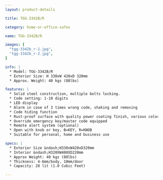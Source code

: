```yaml
---
layout: product-details

title: TGG-3342B/R

category: home-or-office-safes

name: TGG-3342B/R

images: [
  "tgg-3342b_r-1.jpg",
  "tgg-3342b_r-2.jpg",
]

info: |
  * Model: TGG-3342B/R
  * Exterior Size: H 330xW 420xD 320mm
  * Approx. Weight: 40 kgs (88lbs)

features: |
  * Solid steel construction, multiple bolts locking.
  * Code setting: 1-10 digits
  * LED display
  * Alarm in case of 3 times wrong code, shaking and removing
  * Code hiding function
  * Rust-proof surface with quality power coating finish, various colors available
  * Override emergency key/master code equipped
  * Remote alert system (optional)
  * Open with knob or key, B=KEY, R=KNOB
  * Suitable for personal, home and business use

specs: |
  * Exterior Size &ndash;H330xW420xD320mm
  * Interior &ndash;H320XW400XD220mm
  * Approx Weight: 40 kgs (88lbs)
  * Thickness: 4-6mm/body, 10mm/door
  * Capacity: 28 lit (1.0 Cubic Feet)

---
```



